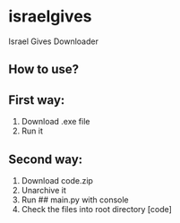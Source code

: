 # israelgives
Israel Gives Downloader

## How to use?

## First way:
1. Download .exe file
2. Run it

## Second way:
1. Download code.zip
2. Unarchive it
3. Run ## main.py with console
4. Check the files into root directory [code]



